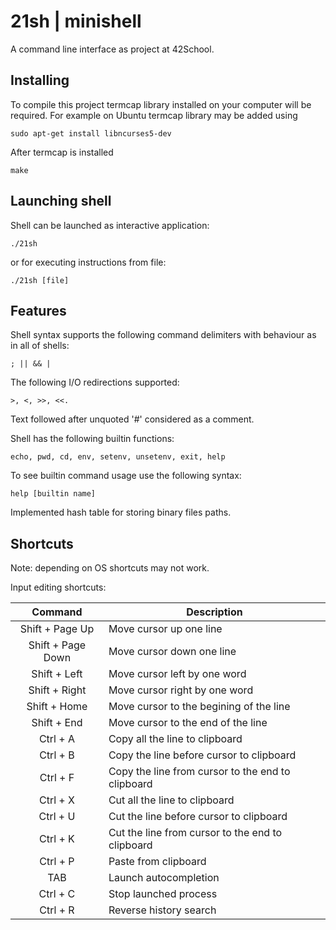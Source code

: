 # 21sh | minishell

A command line interface as project at 42School.

## Installing

To compile this project termcap library installed on your computer will be required.
For example on Ubuntu termcap library may be added using
```
sudo apt-get install libncurses5-dev
```
After termcap is installed
```
make
```

## Launching shell

Shell can be launched as interactive application:
```
./21sh
```
or for executing instructions from file:
```
./21sh [file]
```

## Features

Shell syntax supports the following command delimiters with behaviour as in all of shells:
```
; || && |
```

The following I/O redirections supported:
```
>, <, >>, <<.
```
Text followed after unquoted '#' considered as a comment.

Shell has the following builtin functions:
```
echo, pwd, cd, env, setenv, unsetenv, exit, help
```
To see builtin command usage use the following syntax:
```
help [builtin name]
```

Implemented hash table for storing binary files paths.

## Shortcuts
Note: depending on OS shortcuts may not work.

Input editing shortcuts:

| Command | Description |
| :---: | --- |
| Shift + Page Up | Move cursor up one line |
| Shift + Page Down | Move cursor down one line |
| Shift + Left | Move cursor left by one word |
| Shift + Right | Move cursor right by one word |
| Shift + Home | Move cursor to the begining of the line |
| Shift + End | Move cursor to the end of the line |
| Ctrl + A | Copy all the line to clipboard |
| Ctrl + B | Copy the line before cursor to clipboard |
| Ctrl + F | Copy the line from cursor to the end to clipboard |
| Ctrl + X | Cut all the line to clipboard |
| Ctrl + U | Cut the line before cursor to clipboard |
| Ctrl + K | Cut the line from cursor to the end to clipboard |
| Ctrl + P | Paste from clipboard |
| TAB      | Launch autocompletion |
| Ctrl + C | Stop launched process |
| Ctrl + R | Reverse history search |

